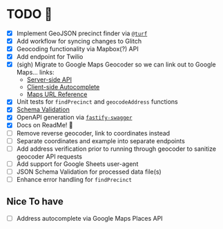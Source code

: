# TODO 🚧

- [x] Implement GeoJSON precinct finder via [`@turf`](https://www.npmjs.com/package/@turf/boolean-point-in-polygon)
- [x] Add workflow for syncing changes to Glitch
- [x] Geocoding functionality via Mapbox(?) API
- [x] Add endpoint for Twilio
- [x] (sigh) Migrate to Google Maps Geocoder so we can link out to Google Maps... links:
  - [Server-side API](https://developers.google.com/maps/documentation/geocoding/overview)
  - [Client-side Autocomplete](https://developers.google.com/maps/documentation/javascript/places-autocomplete)
  - [Maps URL Reference](https://developers.google.com/maps/documentation/urls/get-started)
- [x] Unit tests for `findPrecinct` and `geocodeAddress` functions
- [x] [Schema Validation](https://www.fastify.io/docs/latest/Validation-and-Serialization/)
- [x] OpenAPI generation via [`fastify-swagger`](https://github.com/fastify/fastify-swagger)
- [x] Docs on ReadMe! :owl:
- [ ] Remove reverse geocoder, link to coordinates instead
- [ ] Separate coordinates and example into separate endpoints
- [ ] Add address verification prior to running through geocoder to sanitize geocoder API requests
- [ ] Add support for Google Sheets user-agent
- [ ] JSON Schema Validation for processed data file(s)
- [ ] Enhance error handling for `findPrecinct`

## Nice To have

- [ ] Address autocomplete via Google Maps Places API
